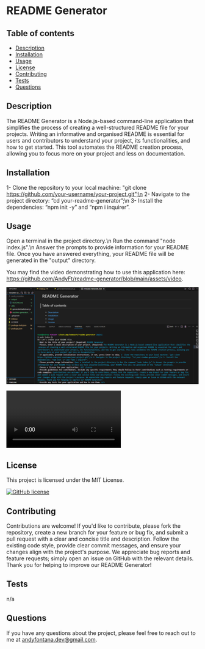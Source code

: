 # README Generator

## Table of contents
- [Description](#description)
- [Installation](#installation)
- [Usage](#usage)
- [License](#license)
- [Contributing](#contributing)
- [Tests](#tests)
- [Questions](#questions)
  
## Description
The README Generator is a Node.js-based command-line application that simplifies the process of creating a well-structured README file for your projects. Writing an informative and organised README is essential for users and contributors to understand your project, its functionalities, and how to get started. This tool automates the README creation process, allowing you to focus more on your project and less on documentation.

## Installation
1- Clone the repository to your local machine: "git clone https://github.com/your-username/your-project.git”;\n 2- Navigate to the project directory: “cd your-readme-generator”;\n 3- Install the dependencies: “npm init -y” and “npm i inquirer”.

## Usage
Open a terminal in the project directory.\n Run the command "node index.js".\n Answer the prompts to provide information for your README file. Once you have answered everything, your README file will be generated in the "output" directory.

You may find the video  demonstrating how to use this application here: https://github.com/AndyFt/readme-generator/blob/main/assets/video.

![README generator screenshot](https://github.com/AndyFt/readme-generator/blob/main/assets/image/readme-generator-screenshot.png)

![README generator screen-capture](https://github.com/AndyFt/readme-generator/blob/main/assets/video/readme-generator-screen-capture.webm.mov)

## License
This project is licensed under the MIT License.

[![GitHub license](https://img.shields.io/badge/license-MIT-blue.svg)](https://github.com/AndyFt/readme-generator/blob/master/LICENSE)

## Contributing
Contributions are welcome! If you'd like to contribute, please fork the repository, create a new branch for your feature or bug fix, and submit a pull request with a clear and concise title and description. Follow the existing code style, provide clear commit messages, and ensure your changes align with the project's purpose. We appreciate bug reports and feature requests; simply open an issue on GitHub with the relevant details. Thank you for helping to improve our README Generator!

## Tests
n/a

## Questions
If you have any questions about the project, please feel free to reach out to me at [andyfontana.dev@gmail.com](mailto:andyfontana.dev@gmail.com).
